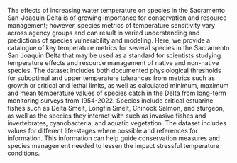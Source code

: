The effects of increasing water temperature on species in the Sacramento San-Joaquin Delta is of growing importance for conservation and resource management; however, species metrics of temperature sensitivity vary across agency groups and can result in varied understanding and predictions of species vulnerability and modeling. Here, we provide a catalogue of key temperature metrics for several species in the Sacramento San Joaquin Delta that may be used as a standard for scientists studying temperature effects and resource management of native and non-native species. The dataset includes both documented physiological thresholds for suboptimal and upper temperature tolerances from metrics such as growth or critical and lethal limits, as well as calculated minimum, maximum and mean temperature values of species catch in the Delta from long-term monitoring surveys from 1954-2022. Species include critical estuarine fishes such as Delta Smelt, Longfin Smelt, Chinook Salmon, and sturgeon, as well as the species they interact with such as invasive fishes and invertebrates, cyanobacteria, and aquatic vegetation. The dataset includes values for different life-stages where possible and references for information. This information can help guide conservation measures and species management needed to lessen the impact stressful temperature conditions.